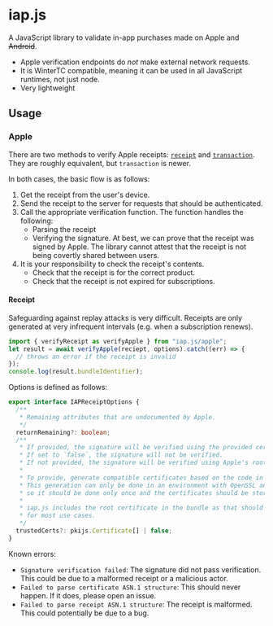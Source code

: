 # iap.js

A JavaScript library to validate in-app purchases made on Apple and ~~Android~~.

- Apple verification endpoints do _not_ make external network requests.
- It is WinterTC compatible, meaning it can be used in all JavaScript runtimes, not just node.
- Very lightweight

## Usage

### Apple

There are two methods to verify Apple receipts: [`receipt`](https://developer.apple.com/documentation/appstorereceipts/validating_receipts_on_the_device) and [`transaction`](https://medium.com/@ronaldmannak/how-to-validate-ios-and-macos-in-app-purchases-using-storekit-2-and-server-side-swift-98626641d3ea). They are roughly equivalent, but `transaction` is newer.

In both cases, the basic flow is as follows:

1. Get the receipt from the user's device.
2. Send the receipt to the server for requests that should be authenticated.
3. Call the appropriate verification function. The function handles the following:
   - Parsing the receipt
   - Verifying the signature. At best, we can prove that the receipt was signed by Apple. The library cannot attest that the receipt is not being covertly shared between users.
4. It is your responsibility to check the receipt's contents.
   - Check that the receipt is for the correct product.
   - Check that the receipt is not expired for subscriptions.

#### Receipt

Safeguarding against replay attacks is very difficult. Receipts are only generated at very infrequent intervals (e.g. when a subscription renews).

```javascript
import { verifyReceipt as verifyApple } from "iap.js/apple";
let result = await verifyApple(reciept, options).catch((err) => {
  // throws an error if the receipt is invalid
});
console.log(result.bundleIdentifier);
```

Options is defined as follows:

```typescript
export interface IAPReceiptOptions {
  /**
   * Remaining attributes that are undocumented by Apple.
   */
  returnRemaining?: boolean;
  /**
   * If provided, the signature will be verified using the provided certificates.
   * If set to `false`, the signature will not be verified.
   * If not provided, the signature will be verified using Apple's root certificate.
   *
   * To provide, generate compatible certificates based on the code in `pem.ts`
   * This generation can only be done in an environment with OpenSSL and `exec`,
   * so it should be done only once and the certificates should be stored.
   *
   * iap.js includes the root certificate in the bundle as that should be sufficient
   * for most use cases.
   */
  trustedCerts?: pkijs.Certificate[] | false;
}
```

Known errors:

- `Signature verification failed`: The signature did not pass verification. This could be due to a malformed receipt or a malicious actor.
- `Failed to parse certificate ASN.1 structure`: This should never happen. If it does, please open an issue.
- `Failed to parse receipt ASN.1 structure`: The receipt is malformed. This could potentially be due to a bug.
